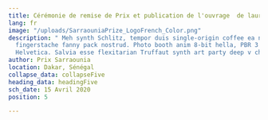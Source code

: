 ```yaml
---
title: Cérémonie de remise de Prix et publication de l'ouvrage  de lauréat
lang: fr
image: "/uploads/SarraouniaPrize_LogoFrench_Color.png"
description: " Meh synth Schlitz, tempor duis single-origin coffee ea next level ethnic
  fingerstache fanny pack nostrud. Photo booth anim 8-bit hella, PBR 3 wolf moon beard
  Helvetica. Salvia esse flexitarian Truffaut synth art party deep v chillwave."
author: Prix Sarraounia
location: Dakar, Sénégal
collapse_data: collapseFive
heading_data: headingFive
sch_date: 15 Avril 2020
position: 5

---
```

